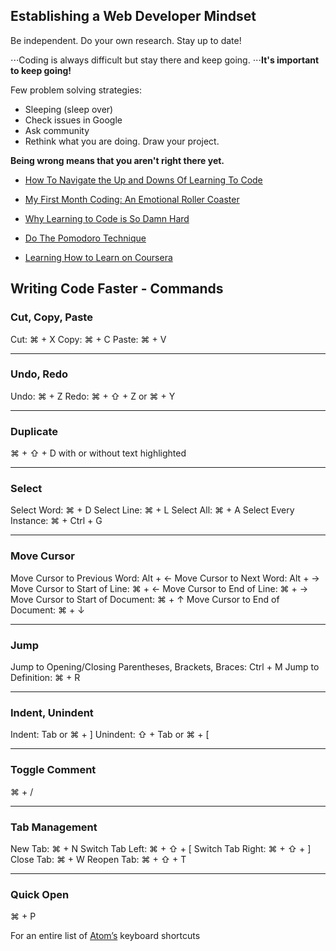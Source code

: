 ## Establishing a Web Developer Mindset

Be independent. Do your own research. Stay up to date!

⋅⋅⋅Coding is always difficult but stay there and keep going.
⋅⋅⋅**It's important to keep going!**

Few problem solving strategies:

- Sleeping (sleep over)
- Check issues in Google
- Ask community
- Rethink what you are doing. Draw your project.

**Being wrong means that you aren't right there yet.**

- [How To Navigate the Up and Downs Of Learning To Code](http://bit.ly/2pNic11)

- [My First Month Coding: An Emotional Roller Coaster](http://bit.ly/2pNDYlc)

- [Why Learning to Code is So Damn Hard](http://bit.ly/1XmpBRF)

- [Do The Pomodoro Technique](https://en.wikipedia.org/wiki/Pomodoro_Technique)

- [Learning How to Learn on Coursera](https://www.coursera.org/learn/learning-how-to-learn)

## Writing Code Faster - Commands

### Cut, Copy, Paste

   Cut: ⌘ + X
   Copy: ⌘ + C
   Paste: ⌘ + V

***

### Undo, Redo

   Undo: ⌘ + Z
   Redo: ⌘ + ⇧ + Z or ⌘ + Y

***

### Duplicate

   ⌘ + ⇧ + D with or without text highlighted

***

### Select

   Select Word: ⌘ + D
   Select Line: ⌘ + L
   Select All: ⌘ + A
   Select Every Instance: ⌘ + Ctrl + G

***

### Move Cursor

   Move Cursor to Previous Word: Alt + ←
   Move Cursor to Next Word: Alt + →
   Move Cursor to Start of Line: ⌘ + ←
   Move Cursor to End of Line: ⌘ + →
   Move Cursor to Start of Document: ⌘ + ↑
   Move Cursor to End of Document: ⌘ + ↓

***

### Jump

   Jump to Opening/Closing Parentheses, Brackets, Braces: Ctrl + M
   Jump to Definition: ⌘ + R

***

### Indent, Unindent

   Indent: Tab or ⌘ + ]
   Unindent: ⇧ + Tab or ⌘ + [

***

### Toggle Comment

   ⌘ + /

***

### Tab Management

   New Tab: ⌘ + N
   Switch Tab Left: ⌘ + ⇧ + [
   Switch Tab Right: ⌘ + ⇧ + ]
   Close Tab: ⌘ + W
   Reopen Tab: ⌘ + ⇧ + T

***

### Quick Open

 ⌘ + P

For an entire list of [Atom’s](https://github.com/nwinkler/atom-keyboard-shortcuts) keyboard shortcuts
